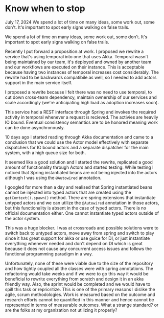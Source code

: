 # Know when to stop
July 17, 2024
We spend a lot of time on many ideas, some work out, some don't. It's important to spot early signs walking on false trails.


We spend a lot of time on many ideas, some work out, some don't. It's important to spot early signs walking on false trails. 

Recently I put forward a proposition at work. I proposed we rewrite a service that's using temporal into one that uses Akka. Temporal wasn't being maintained by our team, it's deployed and owned by another team and our workflows are executed on their instance. This is acceptable because having two instances of temporal increases cost considerably. The rewrite had to be backwards compatibile as well, so I needed to add actors support in the main service itself.

I proposed a rewrite because I felt there was no need to use temporal, to cut down cross-team dependency, maintain ownership of our services and scale accordingly (we're anticipating high load as adoption increases soon).

This service had a REST interface through Spring and invokes the required activity in temporal whenever a request is recieved. The activies are heavily IO bound. Eventual consistency semantics are to be honored meaning work can be done asynchronously.

10 days ago I started reading through Akka documentation and came to a conclusion that we could use the Actor model effectively with separate dispatchers for IO bound actors and a separate dispatcher for the main system, with a high queue size for both.

It seemed like a good solution and I started the rewrite, replicated a good amount of functionality through Actors and started testing. While testing I noticed that Spring instantiated beans are not being injected into the actors although I was using the `@Autowired` annotation.

I googled for more than a day and realised that Spring instantiated beans cannot be injected into typed actors that are created using the `getContext().spawn()` method. There are spring extensions that instantiate untyped actors and we can utilize the `@Autowired` annotation in those actors, but this functionality is absent in the case of typed actors. There is no official documentation either. One cannot instantiate typed actors outside of the actor system. 

This was a huge blocker. I was at crossroads and possible solutions were to switch back to untyped actors, move away from spring and switch to play since it has great support for akka or use guice for DI, or just instantiate everything whenever needed and don't depend on DI which is great because it does not cause any concurrent access issues and follows the functional programming paradigm in a way.

Unfortunately, none of these were viable due to the size of the repository and how tightly coupled all the classes were with spring annotations. The refactoring would take weeks and if we were to go this way it would be beneficial to rewrite everything from scratch and design it in an akka friendly way. Also, the sprint would be completed and we would have to spill this task or reprioritize. This is one of the primary reasons I dislike the agile, scrum methodologies. Work is measured based on the outcome and research efforts cannot be quantified in this manner and hence cannot be represented in terms of measurable outcomes. What a strange standard? or are the folks at my organization not utilizing it properly?